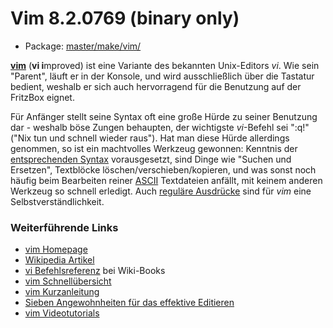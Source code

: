 # Vim 8.2.0769 (binary only)
 - Package: [master/make/vim/](https://github.com/Freetz-NG/freetz-ng/tree/master/make/vim/)

**[vim](http://www.vim.org/)** (**vi i**mproved)
ist eine Variante des bekannten Unix-Editors *vi*. Wie sein "Parent",
läuft er in der Konsole, und wird ausschließlich über die Tastatur
bedient, weshalb er sich auch hervorragend für die Benutzung auf der
FritzBox eignet.

Für Anfänger stellt seine Syntax oft eine große Hürde zu seiner
Benutzung dar - weshalb böse Zungen behaupten, der wichtigste
*vi*-Befehl sei ":q!" ("Nix tun und schnell wieder raus"). Hat man
diese Hürde allerdings genommen, so ist ein machtvolles Werkzeug
gewonnen: Kenntnis der [entsprechenden
Syntax](http://de.wikibooks.org/wiki/Vi_Befehlsreferenz:_%C3%9Cbersicht)
vorausgesetzt, sind Dinge wie "Suchen und Ersetzen", Textblöcke
löschen/verschieben/kopieren, und was sonst noch häufig beim Bearbeiten
reiner [ASCII](http://de.wikipedia.org/wiki/Ascii)
Textdateien anfällt, mit keinem anderen Werkzeug so schnell erledigt.
Auch [reguläre
Ausdrücke](http://de.wikipedia.org/wiki/Reguläre_Ausdrücke)
sind für *vim* eine Selbstverständlichkeit.

### Weiterführende Links

-   [vim Homepage](http://www.vim.org/)
-   [Wikipedia
    Artikel](http://de.wikipedia.org/wiki/Vim)
-   [vi
    Befehlsreferenz](http://de.wikibooks.org/wiki/Vi_Befehlsreferenz:_%C3%9Cbersicht)
    bei Wiki-Books
-   [vim
    Schnellübersicht](http://tnerual.eriogerg.free.fr/vimqrc-ge.pdf)
-   [vim
    Kurzanleitung](http://lug.fh-swf.de/vim/vim-kurzanleitung.pdf)
-   [Sieben Angewohnheiten für das effektive
    Editieren](http://www.moolenaar.net/habits_de.pdf)
-   [vim
    Videotutorials](http://www.learn2use.de/tag/Vim)


